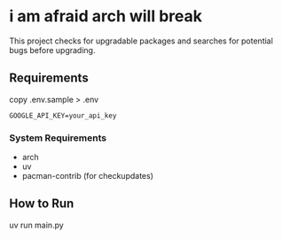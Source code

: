 # i am afraid arch will break

This project checks for upgradable packages and searches for potential bugs before upgrading.

## Requirements
copy .env.sample > .env

```
GOOGLE_API_KEY=your_api_key
```

### System Requirements
- arch
- uv
- pacman-contrib (for checkupdates)


## How to Run
uv run main.py
